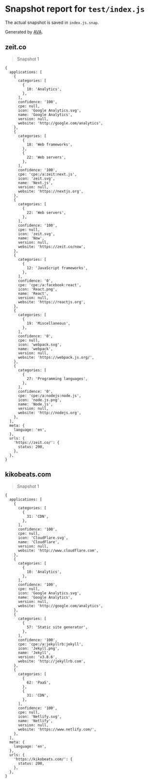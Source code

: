 # Snapshot report for `test/index.js`

The actual snapshot is saved in `index.js.snap`.

Generated by [AVA](https://avajs.dev).

## zeit.co

> Snapshot 1

    {
      applications: [
        {
          categories: [
            {
              10: 'Analytics',
            },
          ],
          confidence: '100',
          cpe: null,
          icon: 'Google Analytics.svg',
          name: 'Google Analytics',
          version: null,
          website: 'http://google.com/analytics',
        },
        {
          categories: [
            {
              18: 'Web frameworks',
            },
            {
              22: 'Web servers',
            },
          ],
          confidence: '100',
          cpe: 'cpe:/a:zeit:next.js',
          icon: 'zeit.svg',
          name: 'Next.js',
          version: null,
          website: 'https://nextjs.org',
        },
        {
          categories: [
            {
              22: 'Web servers',
            },
          ],
          confidence: '100',
          cpe: null,
          icon: 'zeit.svg',
          name: 'Now',
          version: null,
          website: 'https://zeit.co/now',
        },
        {
          categories: [
            {
              12: 'JavaScript frameworks',
            },
          ],
          confidence: '0',
          cpe: 'cpe:/a:facebook:react',
          icon: 'React.png',
          name: 'React',
          version: null,
          website: 'https://reactjs.org',
        },
        {
          categories: [
            {
              19: 'Miscellaneous',
            },
          ],
          confidence: '0',
          cpe: null,
          icon: 'webpack.svg',
          name: 'webpack',
          version: null,
          website: 'https://webpack.js.org/',
        },
        {
          categories: [
            {
              27: 'Programming languages',
            },
          ],
          confidence: '0',
          cpe: 'cpe:/a:nodejs:node.js',
          icon: 'node.js.png',
          name: 'Node.js',
          version: null,
          website: 'http://nodejs.org',
        },
      ],
      meta: {
        language: 'en',
      },
      urls: {
        'https://zeit.co/': {
          status: 200,
        },
      },
    }

## kikobeats.com

> Snapshot 1

    {
      applications: [
        {
          categories: [
            {
              31: 'CDN',
            },
          ],
          confidence: '100',
          cpe: null,
          icon: 'CloudFlare.svg',
          name: 'CloudFlare',
          version: null,
          website: 'http://www.cloudflare.com',
        },
        {
          categories: [
            {
              10: 'Analytics',
            },
          ],
          confidence: '100',
          cpe: null,
          icon: 'Google Analytics.svg',
          name: 'Google Analytics',
          version: null,
          website: 'http://google.com/analytics',
        },
        {
          categories: [
            {
              57: 'Static site generator',
            },
          ],
          confidence: '100',
          cpe: 'cpe:/a:jekyllrb:jekyll',
          icon: 'Jekyll.png',
          name: 'Jekyll',
          version: 'v3.8.6',
          website: 'http://jekyllrb.com',
        },
        {
          categories: [
            {
              62: 'PaaS',
            },
            {
              31: 'CDN',
            },
          ],
          confidence: '100',
          cpe: null,
          icon: 'Netlify.svg',
          name: 'Netlify',
          version: null,
          website: 'https://www.netlify.com/',
        },
      ],
      meta: {
        language: 'en',
      },
      urls: {
        'https://kikobeats.com/': {
          status: 200,
        },
      },
    }
